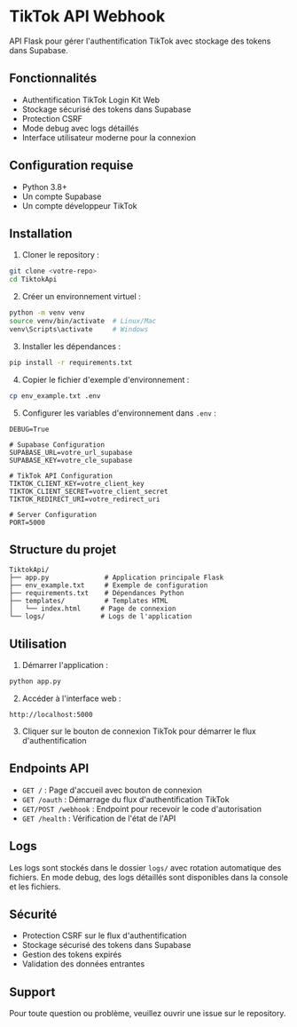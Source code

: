 # TikTok API Webhook

API Flask pour gérer l'authentification TikTok avec stockage des tokens dans Supabase.

## Fonctionnalités

- Authentification TikTok Login Kit Web
- Stockage sécurisé des tokens dans Supabase
- Protection CSRF
- Mode debug avec logs détaillés
- Interface utilisateur moderne pour la connexion

## Configuration requise

- Python 3.8+
- Un compte Supabase
- Un compte développeur TikTok

## Installation

1. Cloner le repository :
```bash
git clone <votre-repo>
cd TiktokApi
```

2. Créer un environnement virtuel :
```bash
python -m venv venv
source venv/bin/activate  # Linux/Mac
venv\Scripts\activate     # Windows
```

3. Installer les dépendances :
```bash
pip install -r requirements.txt
```

4. Copier le fichier d'exemple d'environnement :
```bash
cp env_example.txt .env
```

5. Configurer les variables d'environnement dans `.env` :
```
DEBUG=True

# Supabase Configuration
SUPABASE_URL=votre_url_supabase
SUPABASE_KEY=votre_cle_supabase

# TikTok API Configuration
TIKTOK_CLIENT_KEY=votre_client_key
TIKTOK_CLIENT_SECRET=votre_client_secret
TIKTOK_REDIRECT_URI=votre_redirect_uri

# Server Configuration
PORT=5000
```

## Structure du projet

```
TiktokApi/
├── app.py              # Application principale Flask
├── env_example.txt     # Exemple de configuration
├── requirements.txt    # Dépendances Python
├── templates/          # Templates HTML
│   └── index.html     # Page de connexion
└── logs/              # Logs de l'application
```

## Utilisation

1. Démarrer l'application :
```bash
python app.py
```

2. Accéder à l'interface web :
```
http://localhost:5000
```

3. Cliquer sur le bouton de connexion TikTok pour démarrer le flux d'authentification

## Endpoints API

- `GET /` : Page d'accueil avec bouton de connexion
- `GET /oauth` : Démarrage du flux d'authentification TikTok
- `GET/POST /webhook` : Endpoint pour recevoir le code d'autorisation
- `GET /health` : Vérification de l'état de l'API

## Logs

Les logs sont stockés dans le dossier `logs/` avec rotation automatique des fichiers.
En mode debug, des logs détaillés sont disponibles dans la console et les fichiers.

## Sécurité

- Protection CSRF sur le flux d'authentification
- Stockage sécurisé des tokens dans Supabase
- Gestion des tokens expirés
- Validation des données entrantes

## Support

Pour toute question ou problème, veuillez ouvrir une issue sur le repository. 